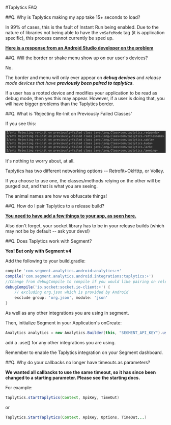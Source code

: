 #Taplytics FAQ

##Q. Why is Taplytics making my app take 15+ seconds to load?

In 99% of cases, this is the fault of Instant Run being enabled. Due to the nature of libraries not being able to have the `vmSafeMode` tag (it is application specific), this process cannot currently be sped up.

**[Here is a response from an Android Studio developer on the problem](https://www.reddit.com/r/androiddev/comments/4m2v25/instant_run_causing_incredibly_long_app_start/d3s9iox)**

##Q. Will the border or shake menu show up on our user's devices?

No.

The border and menu will only ever appear on **_debug devices_** and _release mode devices that have **previously been paired to taplytics**_. 

If a user has a rooted device and modifies your application to be read as debug mode, then yes this may appear. However, if a user is doing that, you will have bigger problems than the Taplytics border.


##Q. What is 'Rejecting Re-Init on Previously Failed Classes'

If you see this:

![image](rejected.jpg)

It's nothing to worry about, at all. 

Taplytics has two different networking options -- Retrofit+OkHttp, or Volley. 

If you choose to use one, the classes/methods relying on the other will be purged out, and that is what you are seeing. 

The animal names are how we obfuscate things!

##Q. How do I pair Taplytics to a release build?

**[You need to have add a few things to your app, as seen here.](https://github.com/taplytics/Taplytics-Android-SDK/blob/master/START.md#device-pairing)**

Also don't forget, your socket library has to be in your release builds (which may not be by default -- ask your devs!)

##Q. Does Taplytics work with Segment?

**Yes! But only with Segment v4**

Add the following to your build.gradle:

```gradle
compile 'com.segment.analytics.android:analytics:+'
compile('com.segment.analytics.android.integrations:taplytics:+')
//Change from debugCompile to compile if you would like pairing on release builds as well.
debugCompile('io.socket:socket.io-client:+') {
    // excluding org.json which is provided by Android
    exclude group: 'org.json', module: 'json'
}
```
As well as any other integrations you are using in segment.

Then, initialize Segment in your Application's onCreate:

```java
Analytics analytics = new Analytics.Builder(this, "SEGMENT_API_KEY").use(TaplyticsIntegration.FACTORY).build();
```
add a .use() for any other integrations you are using.

Remember to enable the Taplytics integration on your Segment dashboard.

##Q. Why do your callbacks no longer have timeouts as parameters?

**We wanted all callbacks to use the same timeout, so it has since been changed to a starting parameter. Please see the starting docs.**

For example:

```java
Taplytics.startTaplytics(Context, ApiKey, TimeOut)
```

or

```java
Taplytics.StartTaplytics(Context, ApiKey, Options, TimeOut...)
```